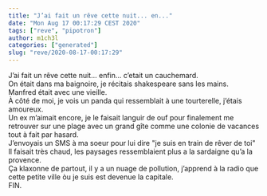 ```yaml
---
title: "J’ai fait un rêve cette nuit... en..."
date: "Mon Aug 17 00:17:29 CEST 2020"
tags: ["reve", "pipotron"]
author: m1ch3l
categories: ["generated"]
slug: "reve/2020-08-17-00:17:29"
---
```


J’ai fait un rêve cette nuit... enfin... c’etait un cauchemard.<br>
On était dans ma baignoire, je récitais shakespeare sans les mains.<br>
Manfred était avec une vieille.<br>
À côté de moi, je vois un panda qui ressemblait à une tourterelle, j’étais amoureux.<br>
Un ex m’aimait encore, je le faisait languir de ouf pour finalement me retrouver sur une plage avec un grand gîte comme une colonie de vacances tout à fait par hasard.<br>
J’envoyais un SMS à ma soeur pour lui dire "je suis en train de rêver de toi"<br>
Il faisait très chaud, les paysages ressemblaient plus a la sardaigne qu’a la provence.<br>
Ça klaxonne de partout, il y a un nuage de pollution, j’apprend à la radio que cette petite ville òu je suis est devenue la capitale.<br>
FIN.<br>
